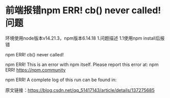 # 前端报错npm ERR! cb() never called!问题

环境使用node版本v14.21.3，npm版本6.14.18
1.问题描述
1.1使用npm install后报错



npm ERR! cb() never called!

npm ERR! This is an error with npm itself. Please report this error at:
npm ERR!     <https://npm.community>

npm ERR! A complete log of this run can be found in:



原文链接：https://blog.csdn.net/qq_51417143/article/details/137275685


